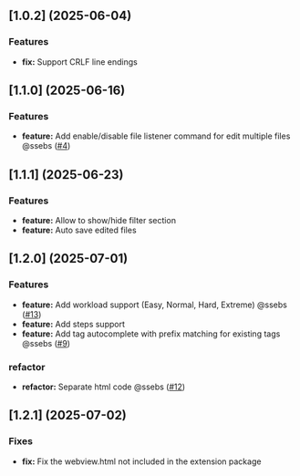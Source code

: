 ## [1.0.2] (2025-06-04)

### Features

* **fix:** Support CRLF line endings


## [1.1.0] (2025-06-16)


### Features

* **feature:** Add enable/disable file listener command for edit multiple files @ssebs ([#4](https://github.com/holooooo/markdown-kanban/pull/4))

## [1.1.1] (2025-06-23)

### Features

* **feature:** Allow to show/hide filter section
* **feature:** Auto save edited files

## [1.2.0] (2025-07-01)

### Features

* **feature:** Add workload support (Easy, Normal, Hard, Extreme) @ssebs ([#13](https://github.com/holooooo/markdown-kanban/issues/10))
* **feature:** Add steps support
* **feature:** Add tag autocomplete with prefix matching for existing tags @ssebs ([#9](https://github.com/holooooo/markdown-kanban/issues/9))

### refactor

* **refactor:** Separate html code @ssebs ([#12](https://github.com/holooooo/markdown-kanban/pull/12))


## [1.2.1] (2025-07-02)

### Fixes

* **fix:** Fix the webview.html not included in the extension package